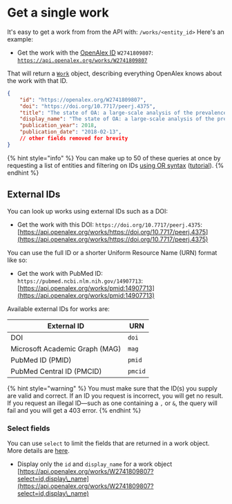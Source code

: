 # Get a single work

It's easy to get a work from from the API with: `/works/<entity_id>` Here's an example:

* Get the work with the [OpenAlex ID](../../how-to-use-the-api/get-single-entities/#the-openalex-id) `W2741809807`: [`https://api.openalex.org/works/W2741809807`](https://api.openalex.org/works/W2741809807)

That will return a [`Work`](work-object/) object, describing everything OpenAlex knows about the work with that ID.

```json
{
    "id": "https://openalex.org/W2741809807",
    "doi": "https://doi.org/10.7717/peerj.4375",
    "title": "The state of OA: a large-scale analysis of the prevalence and impact of Open Access articles",
    "display_name": "The state of OA: a large-scale analysis of the prevalence and impact of Open Access articles",
    "publication_year": 2018,
    "publication_date": "2018-02-13",
    // other fields removed for brevity
}
```

{% hint style="info" %}
You can make up to 50 of these queries at once by requesting a list of entities and filtering on IDs [using OR syntax](../../how-to-use-the-api/get-lists-of-entities/filter-entity-lists.md#addition-or) ([tutorial](https://blog.ourresearch.org/fetch-multiple-dois-in-one-openalex-api-request/)).
{% endhint %}

## External IDs

You can look up works using external IDs such as a DOI:

* Get the work with this DOI: `https://doi.org/10.7717/peerj.4375`:\
  [https://api.openalex.org/works/https://doi.org/10.7717/peerj.4375](https://api.openalex.org/works/https://doi.org/10.7717/peerj.4375)

You can use the full ID or a shorter Uniform Resource Name (URN) format like so:

* Get the work with PubMed ID: `https://pubmed.ncbi.nlm.nih.gov/14907713`:\
  [https://api.openalex.org/works/pmid:14907713](https://api.openalex.org/works/pmid:14907713)

Available external IDs for works are:

| External ID                    | URN     |
| ------------------------------ | ------- |
| DOI                            | `doi`   |
| Microsoft Academic Graph (MAG) | `mag`   |
| PubMed ID (PMID)               | `pmid`  |
| PubMed Central ID (PMCID)      | `pmcid` |

{% hint style="warning" %}
You must make sure that the ID(s) you supply are valid and correct. If an ID you request is incorrect, you will get no result. If you request an illegal ID—such as one containing a `,` or `&`, the query will fail and you will get a 403 error.
{% endhint %}

### Select fields

You can use `select` to limit the fields that are returned in a work object. More details are [here](../../how-to-use-the-api/get-lists-of-entities/select-fields.md).

* Display only the `id` and `display_name` for a work object\
  [https://api.openalex.org/works/W2741809807?select=id,display\_name](https://api.openalex.org/works/W2741809807?select=id,display\_name)
